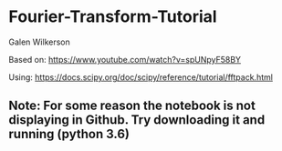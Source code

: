 # Fourier-Transform-Tutorial

Galen Wilkerson

Based on: https://www.youtube.com/watch?v=spUNpyF58BY

Using: https://docs.scipy.org/doc/scipy/reference/tutorial/fftpack.html


## Note:  For some reason the notebook is not displaying in Github.  Try downloading it and running (python 3.6)
